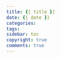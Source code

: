 ```yaml
---
title: {{ title }}
date: {{ date }}
categories:
tags:
sidebar: toc
copyright: true
comments: true
---
```

